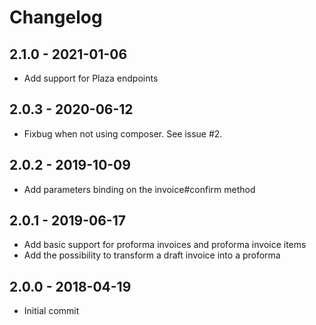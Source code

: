 # Changelog

## 2.1.0 - 2021-01-06
* Add support for Plaza endpoints

## 2.0.3 - 2020-06-12
* Fixbug when not using composer. See issue #2.

## 2.0.2 - 2019-10-09
* Add parameters binding on the invoice#confirm method

## 2.0.1 - 2019-06-17
* Add basic support for proforma invoices and proforma invoice items
* Add the possibility to transform a draft invoice into a proforma

## 2.0.0 - 2018-04-19
* Initial commit
